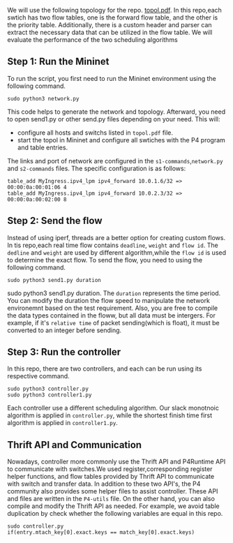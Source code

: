 We will use the following topology for the repo. [topol.pdf](./topol.pdf).
In this repo,each swtich has two flow tables, one is the forward flow table, and the other is the priority table. Additionally, there is a custom header and parser can extract the necessary data that can be utilized in the flow table. We will evaluate the performance of the two scheduling algorithms 
## Step 1: Run the Mininet
To run the script, you first need to run the Mininet environment using the following command.
```
sudo python3 network.py
```
This code helps to generate the network and topology. Afterward, you need to open send1.py or other send.py files depending on your need. 
This will:
* configure all hosts and switchs listed in `topol.pdf` file. 
* start the topol in Mininet and configure all swtiches with the P4 program and table entries.
  
The links and port of network are configured in the `s1-commands`,`network.py` and `s2-commands` files. The specific configuration is as follows:
```
table_add MyIngress.ipv4_lpm ipv4_forward 10.0.1.6/32 => 00:00:0a:00:01:06 4
table_add MyIngress.ipv4_lpm ipv4_forward 10.0.2.3/32 => 00:00:0a:00:02:00 8
```
## Step 2: Send the flow
Instead of using iperf, threads are a better option for creating custom flows. In tis repo,each real time flow contains `deadline`, `weight` and `flow id`. The `dedline` and `weight` are used by different algorithm,while the `flow id` is used to determine the exact flow. 
To send the flow, you need to using the following command.
```
sudo python3 send1.py duration
```
sudo python3 send1.py duration.
The `duration` represents the time period. You can modify the duration the flow speed to  manipulate the network environemnt based on the test requirement. Also, you are free to compile the data types contained in the floww, but all data must be intergers. For example, if it's `relative time` of packet sending(which is float), it must be converted to an integer before sending.
## Step 3: Run the controller
In this repo, there are two controllers, and each can be run using its respective command.
```
sudo python3 controller.py
sudo python3 controller1.py
```
Each controller use a different scheduling algorithm. Our slack monotnoic algorithm is applied in `controller.py`, while the shortest finish time first algorithm is applied in `controller1.py`.
## Thrift API and Communication 
Nowadays, controller more commonly use the Thrift API and P4Runtime API to communicate with switches.We used register,corresponding register helper functions, and flow tables provided by Thrift API to communicate with switch and transfer data. In addition to these two API's, the P4 community also provides some helper files to assist controller. These API and files are written in the `P4-utils` file.
On the other hand, you can also compile and modify the Thrift API as needed. For example, we avoid table duplication by check whether the following variables are equal in this repo.
```
sudo controller.py
if(entry.mtach_key[0].exact.keys == match_key[0].exact.keys)
